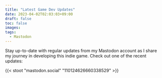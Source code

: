 ```yaml
---
title: "Latest Game Dev Updates"
date: 2023-04-02T02:03:03+09:00
draft: false
toc: false
images:
tags: 
  - Mastodon
---
```


Stay up-to-date with regular updates from my Mastodon account as I share my journey in developing this indie game. Check out one of the recent updates: 

{{< stoot "mastodon.social" "110124626660338529" >}}